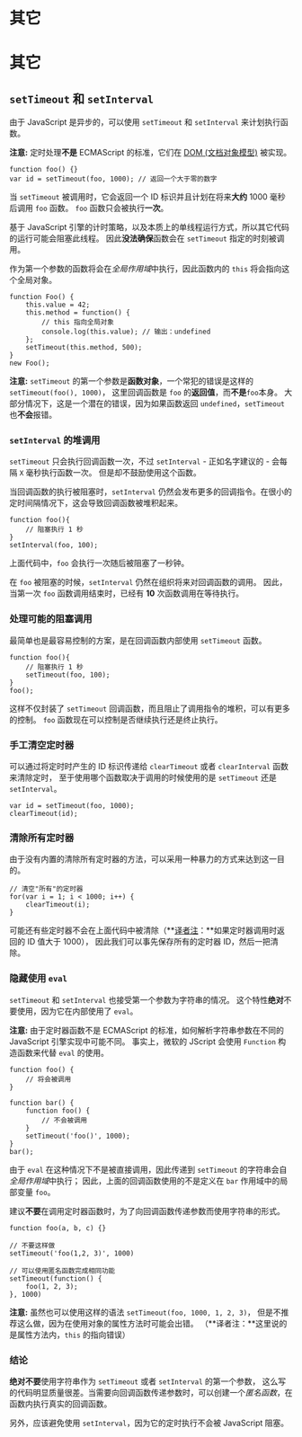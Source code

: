 # 其它

# 其它

## `setTimeout` 和 `setInterval`

由于 JavaScript 是异步的，可以使用 `setTimeout` 和 `setInterval` 来计划执行函数。

**注意:** 定时处理**不是** ECMAScript 的标准，它们在 [DOM (文档对象模型)](http://en.wikipedia.org/wiki/Document_Object_Model) 被实现。

```
function foo() {}
var id = setTimeout(foo, 1000); // 返回一个大于零的数字 
```

当 `setTimeout` 被调用时，它会返回一个 ID 标识并且计划在将来**大约** 1000 毫秒后调用 `foo` 函数。 `foo` 函数只会被执行**一次**。

基于 JavaScript 引擎的计时策略，以及本质上的单线程运行方式，所以其它代码的运行可能会阻塞此线程。 因此**没法确保**函数会在 `setTimeout` 指定的时刻被调用。

作为第一个参数的函数将会在*全局作用域*中执行，因此函数内的 `this` 将会指向这个全局对象。

```
function Foo() {
    this.value = 42;
    this.method = function() {
        // this 指向全局对象
        console.log(this.value); // 输出：undefined
    };
    setTimeout(this.method, 500);
}
new Foo(); 
```

**注意:** `setTimeout` 的第一个参数是**函数对象**，一个常犯的错误是这样的 `setTimeout(foo(), 1000)`， 这里回调函数是 `foo` 的**返回值**，而**不是**`foo`本身。 大部分情况下，这是一个潜在的错误，因为如果函数返回 `undefined`，`setTimeout` 也**不会**报错。

### `setInterval` 的堆调用

`setTimeout` 只会执行回调函数一次，不过 `setInterval` - 正如名字建议的 - 会每隔 `X` 毫秒执行函数一次。 但是却不鼓励使用这个函数。

当回调函数的执行被阻塞时，`setInterval` 仍然会发布更多的回调指令。在很小的定时间隔情况下，这会导致回调函数被堆积起来。

```
function foo(){
    // 阻塞执行 1 秒
}
setInterval(foo, 100); 
```

上面代码中，`foo` 会执行一次随后被阻塞了一秒钟。

在 `foo` 被阻塞的时候，`setInterval` 仍然在组织将来对回调函数的调用。 因此，当第一次 `foo` 函数调用结束时，已经有 **10** 次函数调用在等待执行。

### 处理可能的阻塞调用

最简单也是最容易控制的方案，是在回调函数内部使用 `setTimeout` 函数。

```
function foo(){
    // 阻塞执行 1 秒
    setTimeout(foo, 100);
}
foo(); 
```

这样不仅封装了 `setTimeout` 回调函数，而且阻止了调用指令的堆积，可以有更多的控制。 `foo` 函数现在可以控制是否继续执行还是终止执行。

### 手工清空定时器

可以通过将定时时产生的 ID 标识传递给 `clearTimeout` 或者 `clearInterval` 函数来清除定时， 至于使用哪个函数取决于调用的时候使用的是 `setTimeout` 还是 `setInterval`。

```
var id = setTimeout(foo, 1000);
clearTimeout(id); 
```

### 清除所有定时器

由于没有内置的清除所有定时器的方法，可以采用一种暴力的方式来达到这一目的。

```
// 清空"所有"的定时器
for(var i = 1; i < 1000; i++) {
    clearTimeout(i);
} 
```

可能还有些定时器不会在上面代码中被清除（**[译者注](http://cnblogs.com/sanshi/)：**如果定时器调用时返回的 ID 值大于 1000）， 因此我们可以事先保存所有的定时器 ID，然后一把清除。

### 隐藏使用 `eval`

`setTimeout` 和 `setInterval` 也接受第一个参数为字符串的情况。 这个特性**绝对**不要使用，因为它在内部使用了 `eval`。

**注意:** 由于定时器函数不是 ECMAScript 的标准，如何解析字符串参数在不同的 JavaScript 引擎实现中可能不同。 事实上，微软的 JScript 会使用 `Function` 构造函数来代替 `eval` 的使用。

```
function foo() {
    // 将会被调用
}

function bar() {
    function foo() {
        // 不会被调用
    }
    setTimeout('foo()', 1000);
}
bar(); 
```

由于 `eval` 在这种情况下不是被直接调用，因此传递到 `setTimeout` 的字符串会自*全局作用域*中执行； 因此，上面的回调函数使用的不是定义在 `bar` 作用域中的局部变量 `foo`。

建议**不要**在调用定时器函数时，为了向回调函数传递参数而使用字符串的形式。

```
function foo(a, b, c) {}

// 不要这样做
setTimeout('foo(1,2, 3)', 1000)

// 可以使用匿名函数完成相同功能
setTimeout(function() {
    foo(1, 2, 3);
}, 1000) 
```

**注意:** 虽然也可以使用这样的语法 `setTimeout(foo, 1000, 1, 2, 3)`， 但是不推荐这么做，因为在使用对象的属性方法时可能会出错。 （**译者注：**这里说的是属性方法内，`this` 的指向错误）

### 结论

**绝对不要**使用字符串作为 `setTimeout` 或者 `setInterval` 的第一个参数， 这么写的代码明显质量很差。当需要向回调函数传递参数时，可以创建一个*匿名函数*，在函数内执行真实的回调函数。

另外，应该避免使用 `setInterval`，因为它的定时执行不会被 JavaScript 阻塞。